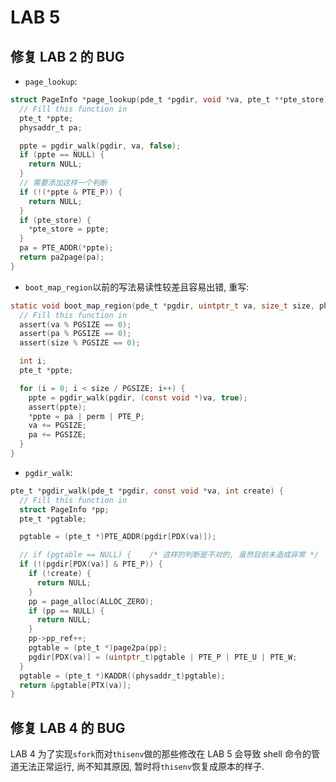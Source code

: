 # LAB 5

## 修复 LAB 2 的 BUG

- `page_lookup`:

```c
struct PageInfo *page_lookup(pde_t *pgdir, void *va, pte_t **pte_store) {
  // Fill this function in
  pte_t *ppte;
  physaddr_t pa;

  ppte = pgdir_walk(pgdir, va, false);
  if (ppte == NULL) {
    return NULL;
  }
  // 需要添加这样一个判断
  if (!(*ppte & PTE_P)) {
    return NULL;
  }
  if (pte_store) {
    *pte_store = ppte;
  }
  pa = PTE_ADDR(*ppte);
  return pa2page(pa);
}
```

- `boot_map_region`以前的写法易读性较差且容易出错, 重写:

```c
static void boot_map_region(pde_t *pgdir, uintptr_t va, size_t size, physaddr_t pa, int perm) {
  // Fill this function in
  assert(va % PGSIZE == 0);
  assert(pa % PGSIZE == 0);
  assert(size % PGSIZE == 0);

  int i;
  pte_t *ppte;

  for (i = 0; i < size / PGSIZE; i++) {
    ppte = pgdir_walk(pgdir, (const void *)va, true);
    assert(ppte);
    *ppte = pa | perm | PTE_P;
    va += PGSIZE;
    pa += PGSIZE;
  }
}
```

- `pgdir_walk`:

```c
pte_t *pgdir_walk(pde_t *pgdir, const void *va, int create) {
  // Fill this function in
  struct PageInfo *pp;
  pte_t *pgtable;

  pgtable = (pte_t *)PTE_ADDR(pgdir[PDX(va)]);

  // if (pgtable == NULL) {    /* 这样的判断是不对的, 虽然目前未造成异常 */
  if (!(pgdir[PDX(va)] & PTE_P)) {
    if (!create) {
      return NULL;
    }
    pp = page_alloc(ALLOC_ZERO);
    if (pp == NULL) {
      return NULL;
    }
    pp->pp_ref++;
    pgtable = (pte_t *)page2pa(pp);
    pgdir[PDX(va)] = (uintptr_t)pgtable | PTE_P | PTE_U | PTE_W;
  }
  pgtable = (pte_t *)KADDR((physaddr_t)pgtable);
  return &pgtable[PTX(va)];
}
```

## 修复 LAB 4 的 BUG

LAB 4 为了实现`sfork`而对`thisenv`做的那些修改在 LAB 5 会导致 shell 命令的管道无法正常运行, 尚不知其原因, 暂时将`thisenv`恢复成原本的样子.